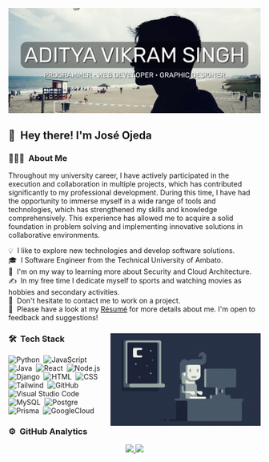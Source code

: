 ![Jose Ojeda Singh Banner](https://raw.githubusercontent.com/AVS1508/AVS1508/master/assets/Aditya%20Vikram%20Singh%20Banner.jpg)

<!-- <img alt="Night Coding" src="https://tenor.com/embed.js" width='40' align="left"/>
<h2>Hey there! I'm José Ojeda</h2> -->

## 👋 &nbsp;Hey there! I'm José Ojeda

### 👨🏻‍💻 &nbsp;About Me

Throughout my university career, I have actively participated in the execution and collaboration in multiple projects, which has contributed significantly to my professional development. During this time, I have had the opportunity to immerse myself in a wide range of tools and technologies, which has strengthened my skills and knowledge comprehensively. This experience has allowed me to acquire a solid foundation in problem solving and implementing innovative solutions in collaborative environments.

💡 &nbsp;I like to explore new technologies and develop software solutions.\
🎓 &nbsp;I Software Engineer from the Technical University of Ambato.\
🌱 &nbsp;I'm on my way to learning more about Security and Cloud Architecture.\
✍️ &nbsp;In my free time I dedicate myself to sports and watching movies as hobbies and secondary activities.\
💬 &nbsp;Don't hesitate to contact me to work on a project.\
📄 &nbsp;Please have a look at my [Résumé](https://www.adityavsingh.com/resume.html) for more details about me. I'm open to feedback and suggestions!

<div style="clear:both"></div>
<div class="tech-stack-container">
  <img alt="Night Coding" src="https://raw.githubusercontent.com/AVS1508/AVS1508/master/assets/Night-Coding.gif" align="right"/>

  ### 🛠 &nbsp;Tech Stack

  ![Python](https://img.shields.io/badge/-Python-05122A?style=flat&logo=python)&nbsp;
  ![JavaScript](https://img.shields.io/badge/-JavaScript-05122A?style=flat&logo=javascript)&nbsp;
  ![Java](https://img.shields.io/badge/Java-05122A?style=flat&logo=openjdk&logoColor=ED8B00)&nbsp;
  ![React](https://img.shields.io/badge/-React-05122A?style=flat&logo=react)&nbsp;
  ![Node.js](https://img.shields.io/badge/-Node.js-05122A?style=flat&logo=node.js)&nbsp;
  ![Django](https://img.shields.io/badge/-Django-05122A?style=flat&logo=django&logoColor=092E20)&nbsp;
  ![HTML](https://img.shields.io/badge/-HTML-05122A?style=flat&logo=HTML5)&nbsp;
  ![CSS](https://img.shields.io/badge/-CSS-05122A?style=flat&logo=CSS3&logoColor=1572B6)&nbsp;
  ![Tailwind](https://img.shields.io/badge/Tailwind_CSS-05122A?style=flat&logo=tailwind-css&logoColor=38B2AC)&nbsp;
  ![GitHub](https://img.shields.io/badge/-GitHub-05122A?style=flat&logo=github)&nbsp;
  ![Visual Studio Code](https://img.shields.io/badge/-Visual%20Studio%20Code-05122A?style=flat&logo=visual-studio-code&logoColor=007ACC)&nbsp;
  ![MySQL](https://img.shields.io/badge/MySQL-05122A?style=flat&logo=mysql&logoColor=white)&nbsp;
  ![Postgre](https://img.shields.io/badge/PostgreSQL-05122A?style=flat&logo=postgresql&logoColor=white)&nbsp;
  ![Prisma](https://img.shields.io/badge/Prisma-05122A?style=flate&logo=Prisma&logoColor=3982CE)&nbsp;
  ![GoogleCloud](https://img.shields.io/badge/Google_Cloud-05122A?style=flat&logo=google-cloud&logoColor=4285F4)&nbsp;
</div>

### ⚙️ &nbsp;GitHub Analytics

<p align="center">
<a href="https://github.com/jojeda5171">
  <img height="180em" src="https://github-readme-stats-eight-theta.vercel.app/api?username=jojeda5171&show_icons=true&theme=algolia&include_all_commits=true&count_private=true"/>
  <img height="180em" src="https://github-readme-stats.vercel.app/api/top-langs/?username=jojeda5171&theme=algolia"/>
</a>
</p>